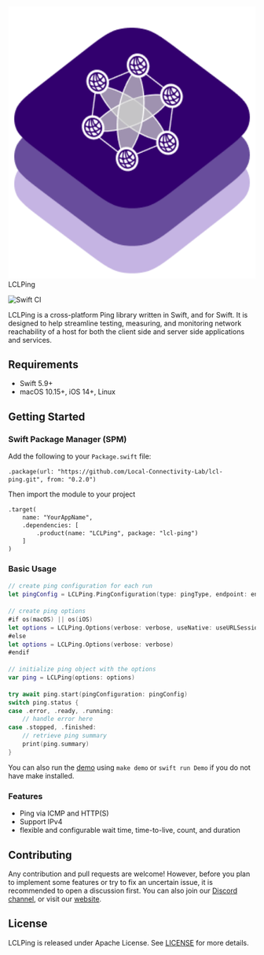 <p align:center>
    <img src="images/logo.png" alt="Logo" width="557>
</p>


# LCLPing

![Swift CI](https://github.com/Local-Connectivity-Lab/lcl-ping/actions/workflows/build.yaml/badge.svg?branch=main)

LCLPing is a cross-platform Ping library written in Swift, and for Swift. It is designed to help streamline testing, measuring, and monitoring network reachability of a host for both the client side and server side applications and services. 


## Requirements
- Swift 5.9+
- macOS 10.15+, iOS 14+, Linux

## Getting Started


### Swift Package Manager (SPM)

Add the following to your `Package.swift` file:
```code
.package(url: "https://github.com/Local-Connectivity-Lab/lcl-ping.git", from: "0.2.0")
```

Then import the module to your project
```code
.target(
    name: "YourAppName",
    .dependencies: [
        .product(name: "LCLPing", package: "lcl-ping")
    ]
)
```

### Basic Usage

```swift
// create ping configuration for each run
let pingConfig = LCLPing.PingConfiguration(type: pingType, endpoint: endpoint)

// create ping options
#if os(macOS) || os(iOS)
let options = LCLPing.Options(verbose: verbose, useNative: useURLSession)
#else
let options = LCLPing.Options(verbose: verbose)
#endif

// initialize ping object with the options
var ping = LCLPing(options: options)

try await ping.start(pingConfiguration: pingConfig)
switch ping.status {
case .error, .ready, .running:
    // handle error here
case .stopped, .finished:
    // retrieve ping summary
    print(ping.summary)
}
```

You can also run the [demo](/Sources/Demo/README.md) using `make demo` or `swift run Demo` if you do not have make installed.

### Features
- Ping via ICMP and HTTP(S)
- Support IPv4 
- flexible and configurable wait time, time-to-live, count, and duration


## Contributing
Any contribution and pull requests are welcome! However, before you plan to implement some features or try to fix an uncertain issue, it is recommended to open a discussion first. You can also join our [Discord channel](https://discord.com/invite/gn4DKF83bP), or visit our [website](https://seattlecommunitynetwork.org/).

## License
LCLPing is released under Apache License. See [LICENSE](/LICENSE) for more details.